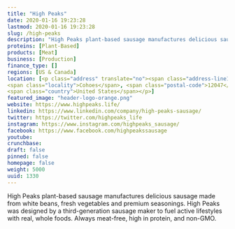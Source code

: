 ```yaml
---
title: "High Peaks"
date: 2020-01-16 19:23:28
lastmod: 2020-01-16 19:23:28
slug: /high-peaks
description: "High Peaks plant-based sausage manufactures delicious sausage made from white beans, fresh vegetables and premium seasonings. High Peaks was designed by a third-generation sausage maker to fuel active lifestyles with real, whole foods. Always meat-free, high in protein, and non-GMO."
proteins: [Plant-Based]
products: [Meat]
business: [Production]
finance_type: []
regions: [US & Canada]
location: [<p class="address" translate="no"><span class="address-line1">Lark Street</span><br>
<span class="locality">Cohoes</span>, <span class="postal-code">12047</span><br>
<span class="country">United States</span></p>]
featured_image: "header-logo-orange.png"
website: https://www.highpeaks.life/
linkedin: https://www.linkedin.com/company/high-peaks-sausage/
twitter: https://twitter.com/highpeaks_life
instagram: https://www.instagram.com/highpeaks_sausage/
facebook: https://www.facebook.com/highpeakssausage
youtube: 
crunchbase: 
draft: false
pinned: false
homepage: false
weight: 5000
uuid: 1330
---
```

High Peaks plant-based sausage manufactures delicious sausage made from white beans, fresh vegetables and premium seasonings. High Peaks was designed by a third-generation sausage maker to fuel active lifestyles with real, whole foods. Always meat-free, high in protein, and non-GMO.
